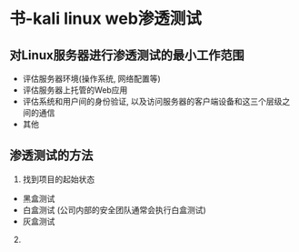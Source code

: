 # 书-kali linux web渗透测试

## 对Linux服务器进行渗透测试的最小工作范围
+ 评估服务器环境(操作系统, 网络配置等)
+ 评估服务器上托管的Web应用
+ 评估系统和用户间的身份验证, 以及访问服务器的客户端设备和这三个层级之间的通信
+ 其他

## 渗透测试的方法
1. 找到项目的起始状态
  + 黑盒测试
  + 白盒测试 (公司内部的安全团队通常会执行白盒测试)
  + 灰盒测试
2. 